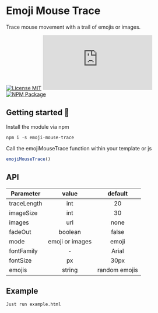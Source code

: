 # Emoji Mouse Trace

Trace mouse movement with a trail of emojis or images.

[![License MIT](https://img.shields.io/badge/licence-MIT-blue.svg)](https://choosealicense.com/licenses/mit/)
[![Gzip Size](https://img.badgesize.io/https://unpkg.com/emoji-mouse-trace@1.0.0/index.js?compression=gzip)](https://unpkg.com/emoji-mouse-trace@1.0.0/index.js)
[![NPM Package](https://badge.fury.io/js/emoji-mouse-trace.svg)](https://www.npmjs.com/package/emoji-mouse-trace)

## Getting started 🚀
Install the module via npm
```
npm i -s emoji-mouse-trace
```
Call the emojiMouseTrace function within your template or js
```javascript
emojiMouseTrace()
```

## API
| Parameter        | value | default |
| ------------- |:-------------:|:-------------:|
| traceLength      | int | 20 |
| imageSize      | int | 30  |
| images | url | none |
| fadeOut | boolean | false |
| mode | emoji or images | emoji |
| fontFamily | - | Arial |
| fontSize | px | 30px |
| emojis | string | random emojis  |


## Example
```
Just run example.html
```
